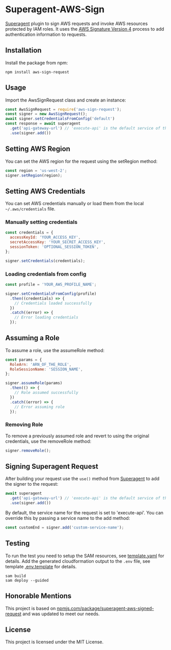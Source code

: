 # Superagent-AWS-Sign

[Superagent](https://github.com/ladjs/superagent) plugin to sign AWS requests and invoke AWS resources protected by IAM roles. It uses the [AWS Signature Version 4](https://docs.aws.amazon.com/general/latest/gr/signature-version-4.html) process to add authentication information to requests.

## Installation

Install the package from npm:

```shell
npm install aws-sign-request
```

## Usage

Import the AwsSignRequest class and create an instance:

```javascript
const AwsSignRequest = require('aws-sign-request');
const signer = new AwsSignRequest();
await signer.setCredentialsFromConfig('default')
const response = await superagent
  .get('api-gateway-url') // 'execute-api' is the default service of the class
  .use(signer.add())

```

## Setting AWS Region

You can set the AWS region for the request using the setRegion method:

```javascript
const region = 'us-west-2';
signer.setRegion(region);
```

## Setting AWS Credentials

You can set AWS credentials manually or load them from the local `~/.aws/credentials` file.

### Manually setting credentials

```javascript
const credentials = {
  accessKeyId: 'YOUR_ACCESS_KEY',
  secretAccessKey: 'YOUR_SECRET_ACCESS_KEY',
  sessionToken: 'OPTIONAL_SESSION_TOKEN',
};

signer.setCredentials(credentials);
```

### Loading credentials from config

```javascript
const profile = 'YOUR_AWS_PROFILE_NAME';

signer.setCredentialsFromConfig(profile)
  .then((credentials) => {
    // Credentials loaded successfully
  })
  .catch((error) => {
    // Error loading credentials
  });
```

## Assuming a Role

To assume a role, use the assumeRole method:

```javascript
const params = {
  RoleArn: 'ARN_OF_THE_ROLE',
  RoleSessionName: 'SESSION_NAME',
};

signer.assumeRole(params)
  .then(() => {
    // Role assumed successfully
  })
  .catch((error) => {
    // Error assuming role
  });
```

### Removing Role

To remove a previously assumed role and revert to using the original credentials, use the removeRole method:

```javascript
signer.removeRole();
```

## Signing Superagent Request

After building your request use the `use()` method from [Superagent](https://github.com/ladjs/superagent#plugins) to add the signer to the request:

```javascript
await superagent
  .get('api-gateway-url') // 'execute-api' is the default service of the class
  .use(signer.add())
```

By default, the service name for the request is set to 'execute-api'. You can override this by passing a service name to the add method:

```javascript
const customEnd = signer.add('custom-service-name');
```

## Testing

To run the test you need to setup the SAM resources, see [template.yaml](template.yaml) for details. Add the generated cloudformation output to the `.env` file, see template [.env.template](.env.template) for details.

```shell
sam build
sam deploy --guided
```

## Honorable Mentions

This project is based on [npmjs.com/package/superagent-aws-signed-request](https://www.npmjs.com/package/superagent-aws-signed-request) and was updated to meet our needs.

## License

This project is licensed under the MIT License.

